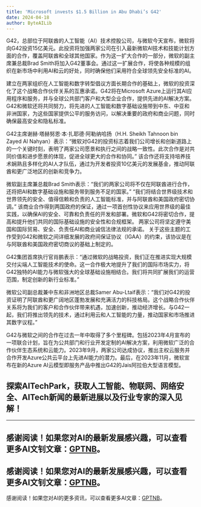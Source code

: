 ```yaml
---
title: 'Microsoft invests $1.5 Billion in Abu Dhabi’s G42'
date: 2024-04-18
author: ByteAILib
---
```


G42，总部位于阿联酋的人工智能（AI）技术控股公司，与微软今天宣布，微软将向G42投资15亿美元。此投资将加强两家公司在引入最新微软AI技术和技能计划方面的合作，覆盖阿联酋和全球其他国家。作为这一扩大合作的一部分，微软的副主席兼总裁Brad Smith将加入G42董事会。通过这一扩展合作，将使各种规模的组织在新市场中利用AI和云的好处，同时确保他们采用符合全球领先安全标准的AI。

建立在两家组织在人工智能和数字转型倡议方面长期合作的基础上，微软的投资深化了这个战略合作伙伴关系的互惠承诺。G42将在Microsoft Azure上运行其AI应用程序和服务，并与全球公共部门客户和大型企业合作，提供先进的AI解决方案。G42和微软还将共同努力，将先进的人工智能和数字基础设施带到中东、中亚和非洲国家，为这些国家提供公平的服务访问，以解决重要的政府和商业问题，同时确保最高安全和隐私标准。

G42主席谢赫·塔赫努恩·本·扎耶德·阿勒纳哈扬（H.H. Sheikh Tahnoon bin Zayed Al Nahyan）表示：“微软对G42的投资标志着我们公司增长和创新道路上的一个关键时刻，表明了两家公司愿景和执行之间的战略一致性。此次合作是对共同价值和进步愿景的体现，促进全球更大的合作和协同。” 该合作还将支持培养技术娴熟且多样化的AI人才队伍，通过为开发者投资10亿美元的发展基金，推动阿联酋和更广泛地区的创新和竞争力。

微软副主席兼总裁Brad Smith表示：“我们的两家公司将不仅在阿联酋进行合作，还将把AI和数字基础设施和服务带到服务不足的国家。” “我们将结合世界级技术和世界领先的安全、值得信赖和负责的人工智能标准，并与阿联酋和美国政府密切协调。” 该商业合作得到两国政府的保证，通过一项首创性协议来应用世界级的最佳实践，以确保AI的安全、可靠和负责任的开发和部署。微软和G42将密切合作，提高和提升他们共同的国际基础设施的安全性和合规框架。 两家公司将坚定遵守美国和国际贸易、安全、负责任AI和商业诚信法律法规的承诺。 关于这些主题的工作受到G42和微软之间详细发展的政府间保证协议（IGAA）的约束，该协议是在与阿联酋和美国政府密切商议的基础上制定的。

G42集团首席执行官肖鹏表示：“通过微软的战略投资，我们正在推进实现大规模交付尖端人工智能技术的使命。这一合作极大地提升了我们的国际市场实力，将G42独特的AI能力与微软强大的全球基础设施相结合。我们将共同扩展我们的运营范围，制定创新的新行业标准。”

微软公司副总裁兼中东和非洲地区总裁Samer Abu-Ltaif表示：“我们对G42的投资证明了阿联酋和更广阔地区蓬勃发展和充满活力的科技格局。这个战略合作伙伴关系将为我们的客户和合作伙伴带来机遇，加速创新，推动经济增长。与G42一起，我们将推出领先的技术，通过利用云和人工智能的力量，推动国家和市场推进其数字议程。”

G42与微软之间的合作在过去一年中取得了多个里程碑。包括2023年4月宣布的一项联合计划，旨在为公共部门和行业开发定制的AI解决方案，利用微软广泛的合作伙伴生态系统和云能力。2023年9月，两家公司达成协议，推出主权云服务并合作开发Azure公共云平台上先进AI能力的潜力。最后，在2023年11月，微软宣布在新的Azure AI云模型即服务产品中推出G42的Jais阿拉伯大型语言模型。

探索AITechPark，获取人工智能、物联网、网络安全、AITech新闻的最新进展以及行业专家的深入见解！
---

---
感谢阅读！如果您对AI的最新发展感兴趣，可以查看更多AI文钊文章：[GPTNB](https://gptnb.com)。
---
感谢阅读！如果您对AI的最新发展感兴趣，可以查看更多AI文钊文章：[GPTNB](https://gptnb.com)。
---
感谢阅读！如果您对AI的更多资讯，可以查看更多AI文章：[GPTNB](https://gptnb.com)。